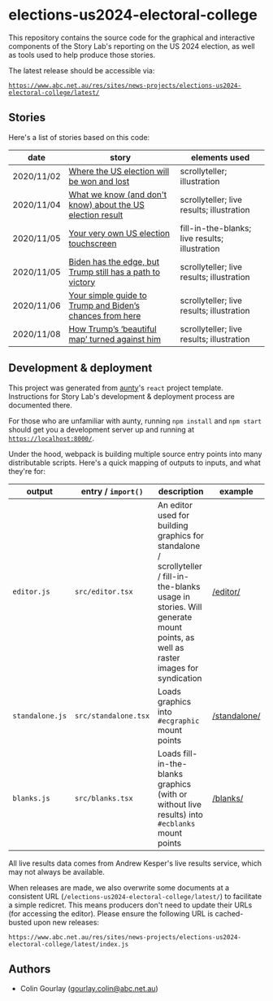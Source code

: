 # elections-us2024-electoral-college

This repository contains the source code for the graphical and interactive components of the Story Lab's reporting on the US 2024 election, as well as tools used to help produce those stories.

The latest release should be accessible via:

[`https://www.abc.net.au/res/sites/news-projects/elections-us2024-electoral-college/latest/`](https://www.abc.net.au/res/sites/news-projects/elections-us2024-electoral-college/latest/)

## Stories

Here's a list of stories based on this code:

| date       | story                                                                                                                                                       | elements used                                  |
| ---------- | ----------------------------------------------------------------------------------------------------------------------------------------------------------- | ---------------------------------------------- |
| 2020/11/02 | [Where the US election will be won and lost](https://www.abc.net.au/news/2020-11-02/us-election-trump-biden-states-polling/12822296)                        | scrollyteller; illustration                    |
| 2020/11/04 | [What we know (and don't know) about the US election result](https://www.abc.net.au/news/2020-11-05/trump-biden-us-election-results-explained-map/12844386) | scrollyteller; live results; illustration      |
| 2020/11/05 | [Your very own US election touchscreen](https://www.abc.net.au/news/2020-11-05/trump-biden-us-election-touchscreen-interactive-paths-to-victory/12843474)   | fill-in-the-blanks; live results; illustration |
| 2020/11/05 | [Biden has the edge, but Trump still has a path to victory](https://www.abc.net.au/news/2020-11-05/us-election-trump-biden-results-map-explained/12853338)  | scrollyteller; live results; illustration      |
| 2020/11/06 | [Your simple guide to Trump and Biden’s chances from here](https://www.abc.net.au/news/2020-11-06/trump-biden-election-results-path-to-victory/12857296)    | scrollyteller; live results; illustration      |
| 2020/11/08 | [How Trump’s ‘beautiful map’ turned against him](https://www.abc.net.au/news/2020-11-08/us-election-results-map-biden-trump-president/12861122)             | scrollyteller; live results; illustration      |

## Development & deployment

This project was generated from [aunty](https://github.com/abcnews/aunty)'s `react` project template. Instructions for Story Lab's development & deployment process are documented there.

For those who are unfamiliar with aunty, running `npm install` and `npm start` should get you a development server up and running at [`https://localhost:8000/`](https://localhost:8000/).

Under the hood, webpack is building multiple source entry points into many distributable scripts. Here's a quick mapping of outputs to inputs, and what they're for:

| output          | entry / `import()`   | description                                                                                                                                                                     | example                                            |
| --------------- | -------------------- | ------------------------------------------------------------------------------------------------------------------------------------------------------------------------------- | -------------------------------------------------- |
| `editor.js`     | `src/editor.tsx`     | An editor used for building graphics for standalone / scrollyteller / fill-in-the-blanks usage in stories. Will generate mount points, as well as raster images for syndication | [/editor/](https://localhost:8000/editor/)         |
| `standalone.js` | `src/standalone.tsx` | Loads graphics into `#ecgraphic` mount points                                                                                                                                   | [/standalone/](https://localhost:8000/standalone/) |
| `blanks.js`     | `src/blanks.tsx`     | Loads fill-in-the-blanks graphics (with or without live results) into `#ecblanks` mount points                                                                                  | [/blanks/](https://localhost:8000/blanks/)         |

All live results data comes from Andrew Kesper's live results service, which may not always be available.

When releases are made, we also overwrite some documents at a consistent URL (`/elections-us2024-electoral-college/latest/`) to facilitate a simple redicret. This means producers don't need to update their URLs (for accessing the editor). Please ensure the following URL is cached-busted upon new releases:

```
https://www.abc.net.au/res/sites/news-projects/elections-us2024-electoral-college/latest/index.js
```

## Authors

- Colin Gourlay ([gourlay.colin@abc.net.au](mailto:gourlay.colin@abc.net.au))
